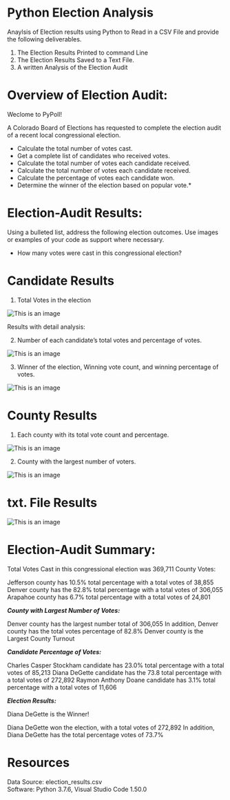 # Python Election Analysis
Anaylsis of Election results using Python to Read in a CSV File and provide the following deliverables.

1. The Election Results Printed to command Line
2. The Election Results Saved to a Text File.
3. A written Analysis of the Election Audit

# Overview of Election Audit:

Weclome to PyPoll! 

A Colorado Board of Elections has requested to complete the election audit of a recent local congressional election.


* Calculate the total number of votes cast.
* Get a complete list of candidates who received votes.
* Calculate the total number of votes each candidate received.
* Calculate the total number of votes each candidate received.
* Calculate the percentage of votes each candidate won.
* Determine the winner of the election based on popular vote.*

# Election-Audit Results: 

Using a bulleted list, address the following election outcomes. Use images or examples of your code as support where necessary.

* How many votes were cast in this congressional election?

# Candidate Results

1. Total Votes in the election

![This is an image](https://github.com/ABorden23/Election-Analysis--UCF-Data-Analytics-/blob/master/resources/Total%20Votes%20Code.png)

Results with detail analysis:

2. Number of each candidate’s total votes and percentage of votes.

![This is an image](https://github.com/ABorden23/Election-Analysis--UCF-Data-Analytics-/blob/master/resources/Canidates%20Percentage%20of%20Votes.png)

3. Winner of the election, Winning vote count, and winning percentage of votes.

![This is an image](https://github.com/ABorden23/Election-Analysis--UCF-Data-Analytics-/blob/master/resources/Winner%20of%20the%20Election.png)

# County Results 

1. Each county with its total vote count and percentage.

![This is an image](https://github.com/ABorden23/Election-Analysis--UCF-Data-Analytics-/blob/master/resources/County%20Votes%20and%20Percentages%20.png)

2. County with the largest number of voters.

![This is an image](https://github.com/ABorden23/Election-Analysis--UCF-Data-Analytics-/blob/master/resources/Largest%20Number%20of%20Voters.png)

# txt. File Results 

![This is an image](https://github.com/ABorden23/Election-Analysis--UCF-Data-Analytics-/blob/master/resources/Election%20Text%20File%20Results.png)

# Election-Audit Summary:

Total Votes Cast in this congressional election was 369,711
County Votes:

Jefferson county has 10.5% total percentage with a total votes of 38,855
Denver county has the 82.8% total percentage with a total votes of 306,055
Arapahoe county has 6.7% total percentage with a total votes of 24,801

***County with Largest Number of Votes:***

Denver county has the largest number total of 306,055
In addition, Denver county has the total votes percentage of 82.8%
Denver county is the Largest County Turnout

***Candidate Percentage of Votes:***

Charles Casper Stockham candidate has 23.0% total percentage with a total votes of 85,213
Diana DeGette candidate has the 73.8 total percentage with a total votes of 272,892
Raymon Anthony Doane candidate has 3.1% total percentage with a total votes of 11,606

***Election Results:***

Diana DeGette is the Winner!

Diana DeGette won the election, with a total votes of 272,892
In addition, Diana DeGette has the total percentage votes of 73.7%

# Resources 
Data Source: election_results.csv\
Software: Python 3.7.6, Visual Studio Code 1.50.0
